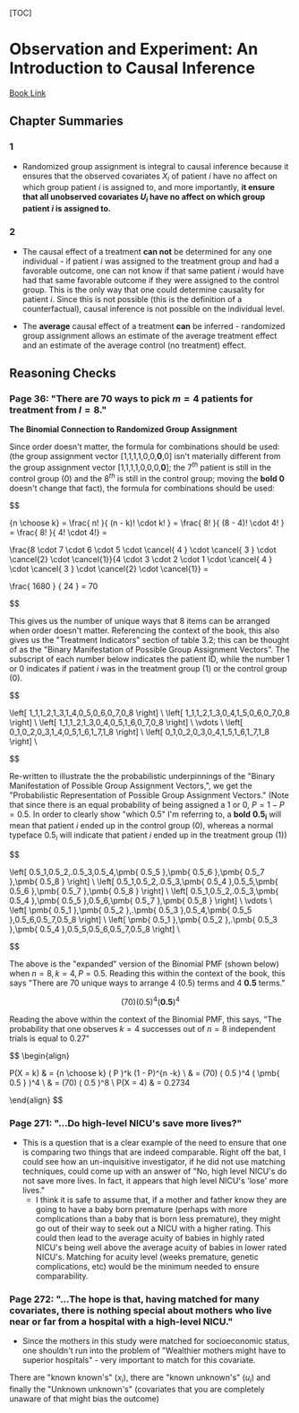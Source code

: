 [TOC]

# Observation and Experiment: An Introduction to Causal Inference

[Book Link](https://www.amazon.com/Observation-Experiment-Introduction-Causal-Inference/dp/0674241630/ref=sr_1_1?crid=UQIIXTVGBIRX&dchild=1&keywords=observation+and+experiment+an+introduction+to+causal+inference&qid=1601735207&sprefix=Observation+and+ex%2Caps%2C157&sr=8-1)

## Chapter Summaries

### 1

* Randomized group assignment is integral to causal inference because it ensures
  that the observed covariates $X_i$ of patient $i$ have no affect on which group
  patient $i$ is assigned to, and more importantly, **it ensure that all
  unobserved covariates $U_i$ have no affect on which group patient $i$ is
  assigned to.**

### 2

* The causal effect of a treatment **can not** be determined for any one
  individual - if patient $i$ was assigned to the treatment group and had a
  favorable outcome, one can not know if that same patient $i$ would have had
  that same favorable outcome if they were assigned to the control group. This
  is the only way that one could determine causality for patient $i$. Since
  this is not possible (this is the definition of a counterfactual), causal
  inference is not possible on the individual level.

* The **average** causal effect of a treatment **can** be inferred -
  randomized group assignment allows an estimate of the average treatment effect
  and an estimate of the average control (no treatment) effect.

## Reasoning Checks

### Page 36: "There are 70 ways to pick $m = 4$ patients for treatment from $I = 8$."

**The Binomial Connection to Randomized Group Assignment**

Since order doesn't matter, the formula for combinations should be used: (the
group assignment vector [1,1,1,1,0,0,**0**,0] isn't materially different from
the group assignment vector [1,1,1,1,0,0,0,**0**]; the $7^{th}$ patient is still
in the control group (0) and the $8^{th}$ is still in the control group; moving
the **bold 0** doesn't change that fact), the formula for combinations should be
used:

$$

{n \choose k} = \frac{ n! }{ (n - k)! \cdot k! } = \frac{ 8! }{ (8 - 4)! \cdot
4! } = \frac{ 8! }{ 4! \cdot 4!} =

\frac{8 \cdot 7 \cdot 6 \cdot 5 \cdot \cancel{ 4 } \cdot \cancel{ 3 } \cdot
\cancel{2} \cdot \cancel{1}}{4 \cdot 3 \cdot 2 \cdot 1 \cdot \cancel{ 4 } \cdot
\cancel{ 3 } \cdot \cancel{2} \cdot \cancel{1}} =

\frac{ 1680 } { 24 } = 70

$$

This gives us the number of unique ways that 8 items can be arranged when order
doesn't matter. Referencing the context of the book, this also gives us the
"Treatment Indicators" section of table 3.2; this can be thought of as the
"Binary Manifestation of Possible Group Assignment Vectors". The subscript of
each number below indicates the patient ID, while the number 1 or 0 indicates if
patient $i$ was in the treatment group (1) or the control group (0).

$$

\left[ 1_1,1_2,1_3,1_4,0_5,0_6,0_7,0_8 \right] \\ \left[
1_1,1_2,1_3,0_4,1_5,0_6,0_7,0_8 \right] \\ \left[
1_1,1_2,1_3,0_4,0_5,1_6,0_7,0_8 \right] \\ \vdots \\ \left[
0_1,0_2,0_3,1_4,0_5,1_6,1_7,1_8 \right] \\ \left[
0_1,0_2,0_3,0_4,1_5,1_6,1_7,1_8 \right] \\

$$

Re-written to illustrate the the probabilistic underpinnings of the "Binary
Manifestation of Possible Group Assignment Vectors,", we get the "Probabilistic
Representation of Possible Group Assignment Vectors." (Note that since there is
an equal probability of being assigned a 1 or 0, $P = 1 - P = 0.5$. In order to
clearly show "which 0.5" I'm referring to, a **bold** $\pmb{0.5_i}$ will mean
that patient $i$ ended up in the control group (0), whereas a normal typeface
$0.5_i$ will indicate that patient $i$ ended up in the treatment group (1))

$$

\left[ 0.5_1,0.5_2,.0.5_3,0.5_4,\pmb{ 0.5_5 },\pmb{ 0.5_6 },\pmb{ 0.5_7 },\pmb{
0.5_8 } \right] \\ \left[ 0.5_1,0.5_2,.0.5_3,\pmb{ 0.5_4 },0.5_5,\pmb{ 0.5_6
},\pmb{ 0.5_7 },\pmb{ 0.5_8 } \right] \\ \left[ 0.5_1,0.5_2,.0.5_3,\pmb{ 0.5_4
},\pmb{ 0.5_5 },0.5_6,\pmb{ 0.5_7 },\pmb{ 0.5_8 } \right] \\ \vdots \\ \left[
\pmb{ 0.5_1 },\pmb{ 0.5_2 },.\pmb{ 0.5_3 },0.5_4,\pmb{ 0.5_5 },0.5_6,0.5_7,0.5_8
\right] \\ \left[ \pmb{ 0.5_1 },\pmb{ 0.5_2 },.\pmb{ 0.5_3 },\pmb{ 0.5_4
},0.5_5,0.5_6,0.5_7,0.5_8 \right] \\

$$

The above is the "expanded" version of the Binomial PMF (shown below) when $n =
8, k = 4, P = 0.5$. Reading this within the context of the book, this says
"There are 70 unique ways to arrange 4 $(0.5)$ terms and 4 $\pmb{0.5}$ terms."

$$
(70) ( 0.5 )^4 ( \pmb{ 0.5 } )^4
$$

Reading the above within the context of the Binomial PMF, this says, "The
probability that one observes $k = 4$ successes out of $n = 8$ independent trials
is equal to 0.27"

$$
\begin{align}

P(X = k) & = {n \choose k} ( P )^k (1 - P)^{n -k} \\
& = (70) ( 0.5 )^4 ( \pmb{ 0.5 } )^4 \\
& = (70) ( 0.5 )^8 \\
P(X = 4) & = 0.2734

\end{align}
$$

### Page 271: "...Do high-level NICU's save more lives?"



* This is a question that is a clear example of the need to ensure that one is
  comparing two things that are indeed comparable. Right off the bat, I could
  see how an un-inquisitive investigator, if he did not use matching techniques,
  could come up with an answer of "No, high level NICU's do not save more lives.
  In fact, it appears that high level NICU's 'lose' more lives."
	* I think it is safe to assume that, if a mother and father know they
	  are going to have a baby born premature (perhaps with more
	  complications than a baby that is born less premature), they might go
	  out of their way to seek out a NICU with a higher rating. This could
	  then lead to the average acuity of babies in highly rated NICU's being
	  well above the average acuity of babies in lower rated NICU's.
	  Matching for acuity level (weeks premature, genetic complications,
	  etc) would be the minimum needed to ensure comparability.

### Page 272: "...The hope is that, having matched for many covariates, there is nothing special about mothers who live near or far from a hospital with a high-level NICU."

* Since the mothers in this study were matched for socioeconomic status, one
  shouldn't run into the problem of "Wealthier mothers might have to superior
  hospitals" - very important to match for this covariate.

There are "known known's" ($x_i$), there are "known unknown's" ($u_i$) and
finally the "Unknown unknown's" (covariates that you are completely unaware of
that might bias the outcome)

